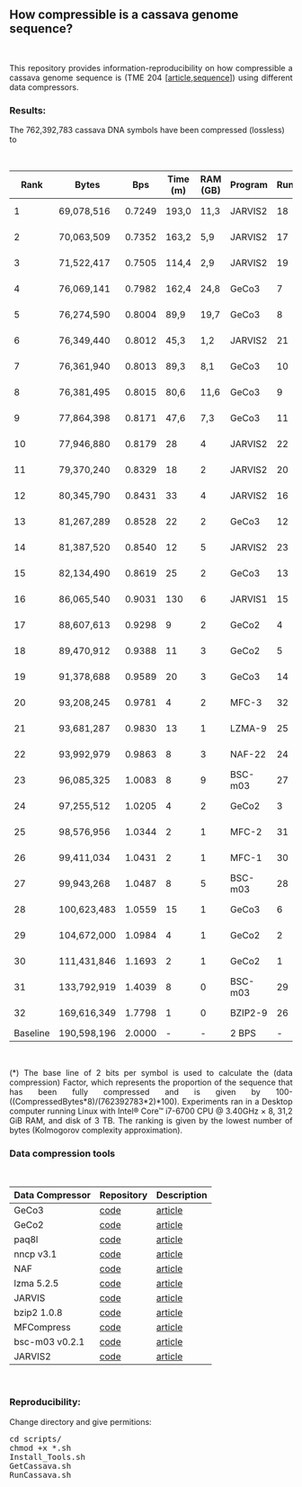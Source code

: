 
## <b>How compressible is a cassava genome sequence?</b> ##

<br>

<p align="justify">This repository provides information-reproducibility on how compressible a cassava genome sequence is (TME 204 [<a href="https://doi.org/10.1093/gigascience/giac028">article</a>,<a href="https://ftp.cngb.org/pub/gigadb/pub/10.5524/102001_103000/102193/00_Assembly_Fasta/haplotigs/TME204.HiFi_HiC.haplotig1.fa">sequence</a>]) using different data compressors.</p>

### Results: ###

The 762,392,783 cassava DNA symbols have been compressed (lossless) to

<br>
<div align="center">

| Rank     |Bytes       |Bps    |Time (m)|RAM (GB)| Program | Run | Factor (*) |
|----------|------------|-------|--------|--------|---------|-----------|--------|
|1 | 69,078,516 | 0.7249 | 193,0 | 11,3 | JARVIS2 | 18 | ![64%](https://progress-bar.dev/64)|
|2 | 70,063,509 | 0.7352 | 163,2 | 5,9 | JARVIS2 | 17 | ![63%](https://progress-bar.dev/63)|
|3 | 71,522,417 | 0.7505 | 114,4 | 2,9 | JARVIS2 | 19 | ![62%](https://progress-bar.dev/62)|
|4 | 76,069,141 | 0.7982 | 162,4 | 24,8 | GeCo3 | 7 | ![60%](https://progress-bar.dev/60)|
|5 | 76,274,590 | 0.8004 | 89,9 | 19,7 | GeCo3 | 8 | ![60%](https://progress-bar.dev/60)|
|6 | 76,349,440 | 0.8012 | 45,3 | 1,2 | JARVIS2 | 21 | ![60%](https://progress-bar.dev/60)|
|7 | 76,361,940 | 0.8013 | 89,3 | 8,1 | GeCo3 | 10 | ![60%](https://progress-bar.dev/60)|
|8 | 76,381,495 | 0.8015 | 80,6 | 11,6 | GeCo3 | 9 | ![60%](https://progress-bar.dev/60)|
|9 | 77,864,398 | 0.8171 | 47,6 | 7,3 | GeCo3 | 11 | ![59%](https://progress-bar.dev/59)|
|10 | 77,946,880 | 0.8179 | 28 | 4 | JARVIS2 | 22 | ![59%](https://progress-bar.dev/59)|
|11 | 79,370,240 | 0.8329 | 18 | 2 | JARVIS2 | 20 | ![58%](https://progress-bar.dev/58)|
|12 | 80,345,790 | 0.8431 | 33 | 4 | JARVIS2 | 16 | ![58%](https://progress-bar.dev/58)|
|13 | 81,267,289 | 0.8528 | 22 | 2 | GeCo3 | 12 | ![57%](https://progress-bar.dev/57)|
|14 | 81,387,520 | 0.8540 | 12 | 5 | JARVIS2 | 23 | ![57%](https://progress-bar.dev/57)|
|15 | 82,134,490 | 0.8619 | 25 | 2 | GeCo3 | 13 | ![57%](https://progress-bar.dev/57)|
|16 | 86,065,540 | 0.9031 | 130 | 6 | JARVIS1 | 15 | ![55%](https://progress-bar.dev/55)|
|17 | 88,607,613 | 0.9298 | 9 | 2 | GeCo2 | 4 | ![54%](https://progress-bar.dev/54)|
|18 | 89,470,912 | 0.9388 | 11 | 3 | GeCo2 | 5 | ![53%](https://progress-bar.dev/53)|
|19 | 91,378,688 | 0.9589 | 20 | 3 | GeCo3 | 14 | ![52%](https://progress-bar.dev/52)|
|20 | 93,208,245 | 0.9781 | 4 | 2 | MFC-3 | 32 | ![51%](https://progress-bar.dev/51)|
|21 | 93,681,287 | 0.9830 | 13 | 1 | LZMA-9 | 25 | ![51%](https://progress-bar.dev/51)|
|22 | 93,992,979 | 0.9863 | 8 | 3 | NAF-22 | 24 | ![51%](https://progress-bar.dev/51)|
|23 | 96,085,325 | 1.0083 | 8 | 9 | BSC-m03 | 27 | ![50%](https://progress-bar.dev/50)|
|24 | 97,255,512 | 1.0205 | 4 | 2 | GeCo2 | 3 | ![49%](https://progress-bar.dev/49)|
|25 | 98,576,956 | 1.0344 | 2 | 1 | MFC-2 | 31 | ![48%](https://progress-bar.dev/48)|
|26 | 99,411,034 | 1.0431 | 2 | 1 | MFC-1 | 30 | ![48%](https://progress-bar.dev/48)|
|27 | 99,943,268 | 1.0487 | 8 | 5 | BSC-m03 | 28 | ![48%](https://progress-bar.dev/48)|
|28 | 100,623,483 | 1.0559 | 15 | 1 | GeCo3 | 6 | ![47%](https://progress-bar.dev/47)|
|29 | 104,672,000 | 1.0984 | 4 | 1 | GeCo2 | 2 | ![45%](https://progress-bar.dev/45)|
|30 | 111,431,846 | 1.1693 | 2 | 1 | GeCo2 | 1 | ![42%](https://progress-bar.dev/42)|
|31 | 133,792,919 | 1.4039 | 8 | 0 | BSC-m03 | 29 | ![30%](https://progress-bar.dev/30) |
|32 | 169,616,349 | 1.7798 | 1 | 0 | BZIP2-9 | 26 | ![11%](https://progress-bar.dev/11) |
| Baseline |190,598,196 | 2.0000 | -      | -      | 2 BPS   |-          |![0%](https://progress-bar.dev/0) |

</div>
<br>

<p align="justify">(*) The base line of 2 bits per symbol is used to calculate the (data compression) Factor, which represents the proportion of the sequence that has been fully compressed and is given by 100-((CompressedBytes*8)/(762392783*2)*100). Experiments ran in a Desktop computer running Linux with Intel® Core™ i7-6700 CPU @ 3.40GHz × 8, 31,2 GiB RAM, and disk of 3 TB. The ranking is given by the lowest number of bytes (Kolmogorov complexity approximation).</p>

### Data compression tools ###

<br>
<div align="center">

| Data Compressor | Repository | Description  |
|-----------------|------------|--------------|
| GeCo3           |<a href="https://github.com/cobilab/geco3">code</a>  | <a href="https://doi.org/10.1093/gigascience/giaa119">article</a>|
| GeCo2           |<a href="https://github.com/cobilab/geco2">code</a>  | <a href="https://link.springer.com/chapter/10.1007/978-3-030-23873-5_17">article</a>|
| paq8l           |<a href="http://mattmahoney.net/dc/paq8l.zip">code</a>  | <a href="http://mattmahoney.net/dc/#paq">article</a>|
| nncp v3.1       |<a href="https://bellard.org/nncp/">code</a>  | <a href="https://bellard.org/nncp/nncp_v2.pdf">article</a>|
| NAF             |<a href="https://github.com/KirillKryukov/naf">code</a>  | <a href="https://doi.org/10.1093/bioinformatics/btz144">article</a>|
| lzma 5.2.5      |<a href="https://tukaani.org/xz/">code</a>  | <a href="https://tukaani.org/xz/">article</a>|
| JARVIS          |<a href="https://github.com/cobilab/jarvis">code</a>  | <a href="https://doi.org/10.3390/e21111074">article</a>|
| bzip2 1.0.8     |<a href="https://sourceware.org/bzip2/">code</a>  | <a href="https://sourceware.org/bzip2/">article</a>|
| MFCompress      |<a href="http://sweet.ua.pt/ap/software/mfcompress/MFCompress-linux64-1.01.tgz">code</a>  | <a href="https://doi.org/10.1093/bioinformatics/btt594">article</a>|
| bsc-m03 v0.2.1  |<a href="https://github.com/IlyaGrebnov/bsc-m03">code</a>  | <a href="https://github.com/IlyaGrebnov/bsc-m03">article</a>|
| JARVIS2         |<a href="https://github.com/cobioders/jarvis2">code</a>  | <a href="https://doi.org/10.1109/DCC55655.2023.00037">article</a> |

</div>
<br>

### Reproducibility: ###

Change directory and give permitions:
<pre>
cd scripts/
chmod +x *.sh
Install_Tools.sh
GetCassava.sh
RunCassava.sh
</pre>

